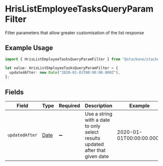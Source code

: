 # HrisListEmployeeTasksQueryParamFilter

Filter parameters that allow greater customisation of the list response

## Example Usage

```typescript
import { HrisListEmployeeTasksQueryParamFilter } from "@stackone/stackone-client-ts/sdk/models/operations";

let value: HrisListEmployeeTasksQueryParamFilter = {
  updatedAfter: new Date("2020-01-01T00:00:00.000Z"),
};
```

## Fields

| Field                                                                                         | Type                                                                                          | Required                                                                                      | Description                                                                                   | Example                                                                                       |
| --------------------------------------------------------------------------------------------- | --------------------------------------------------------------------------------------------- | --------------------------------------------------------------------------------------------- | --------------------------------------------------------------------------------------------- | --------------------------------------------------------------------------------------------- |
| `updatedAfter`                                                                                | [Date](https://developer.mozilla.org/en-US/docs/Web/JavaScript/Reference/Global_Objects/Date) | :heavy_minus_sign:                                                                            | Use a string with a date to only select results updated after that given date                 | 2020-01-01T00:00:00.000Z                                                                      |